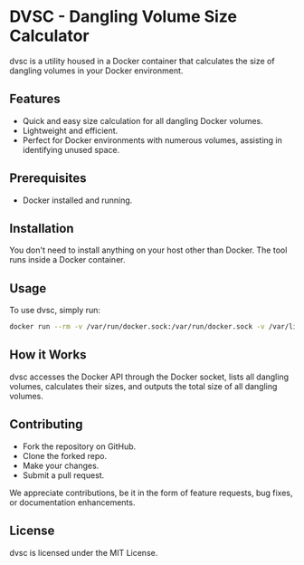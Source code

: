 # DVSC - Dangling Volume Size Calculator

dvsc is a utility housed in a Docker container that calculates the size of dangling volumes in your Docker environment.

## Features

- Quick and easy size calculation for all dangling Docker volumes.
- Lightweight and efficient.
- Perfect for Docker environments with numerous volumes, assisting in identifying unused space.

## Prerequisites

- Docker installed and running.

## Installation

You don't need to install anything on your host other than Docker. The tool runs inside a Docker container.

## Usage

To use dvsc, simply run:

```bash
docker run --rm -v /var/run/docker.sock:/var/run/docker.sock -v /var/lib/docker/volumes/:/var/lib/docker/volumes/ eon01/dvsc:latest
```

## How it Works

dvsc accesses the Docker API through the Docker socket, lists all dangling volumes, calculates their sizes, and outputs the total size of all dangling volumes.

## Contributing

- Fork the repository on GitHub.
- Clone the forked repo.
- Make your changes.
- Submit a pull request.

We appreciate contributions, be it in the form of feature requests, bug fixes, or documentation enhancements.

## License

dvsc is licensed under the MIT License.

